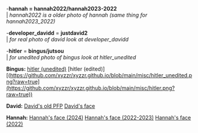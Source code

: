 -**hannah = hannah2022/hannah2023-2022**  
| *hannah2022 is a older photo of hannah (same thing for hannah2023_2022)*

-**developer_davidd** = **justdavid2**  
| *for real photo of david look at developer_davidd*  

-**hitler** = **bingus/jutsou**  
| *for unedited photo of bingus look at hitler_unedited*



**Bingus:**
[hitler (unedited)](https://github.com/xyzzr/xyzzr.github.io/blob/main/misc/hitler_unedited.png?raw=true)
[hitler (edited)][(https://github.com/xyzzr/xyzzr.github.io/blob/main/misc/hitler_unedited.png?raw=true](https://github.com/xyzzr/xyzzr.github.io/blob/main/misc/hitler.png?raw=true))

**David:**
[David's old PFP](https://github.com/xyzzr/xyzzr.github.io/blob/main/misc/justdavid2.png?raw=true)
[David's face](https://github.com/xyzzr/xyzzr.github.io/blob/main/misc/developer_davidd.png?raw=true)

**Hannah:**
[Hannah's face (2024)](https://github.com/xyzzr/xyzzr.github.io/blob/main/misc/hannah.png?raw=true)
[Hannah's face (2022-2023)](https://github.com/xyzzr/xyzzr.github.io/raw/refs/heads/main/misc/hannah2023-2022jpg?raw=true)
[Hannah's face (2022)](https://github.com/xyzzr/xyzzr.github.io/blob/main/misc/hannah2022.jpg?raw=true)
